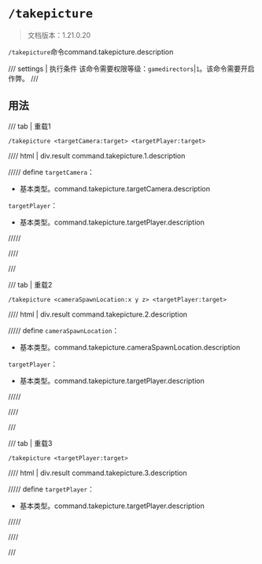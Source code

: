 # `/takepicture`

> 文档版本：1.21.0.20

`/takepicture`命令command.takepicture.description

/// settings | 执行条件
该命令需要权限等级：`gamedirectors`|`1`。该命令需要开启作弊。
///

## 用法

/// tab | 重载1
```mcfunction
/takepicture <targetCamera:target> <targetPlayer:target>
```

//// html | div.result
command.takepicture.1.description

///// define
`targetCamera`：<!-- md:samp target -->

- 基本类型。command.takepicture.targetCamera.description

`targetPlayer`：<!-- md:samp target -->

- 基本类型。command.takepicture.targetPlayer.description


/////

////

///

/// tab | 重载2
```mcfunction
/takepicture <cameraSpawnLocation:x y z> <targetPlayer:target>
```

//// html | div.result
command.takepicture.2.description

///// define
`cameraSpawnLocation`：<!-- md:samp x y z -->

- 基本类型。command.takepicture.cameraSpawnLocation.description

`targetPlayer`：<!-- md:samp target -->

- 基本类型。command.takepicture.targetPlayer.description


/////

////

///

/// tab | 重载3
```mcfunction
/takepicture <targetPlayer:target>
```

//// html | div.result
command.takepicture.3.description

///// define
`targetPlayer`：<!-- md:samp target -->

- 基本类型。command.takepicture.targetPlayer.description


/////

////

///

